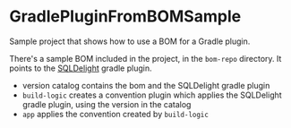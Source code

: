 # GradlePluginFromBOMSample
Sample project that shows how to use a BOM for a Gradle plugin.

There's a sample BOM included in the project, in the `bom-repo` directory. It points to the [SQLDelight](https://github.com/sqldelight/sqldelight) gradle plugin.

- version catalog contains the bom and the SQLDelight gradle plugin
- `build-logic` creates a convention plugin which applies the SQLDelight gradle plugin, using the version in the catalog
- `app` applies the convention created by `build-logic`
